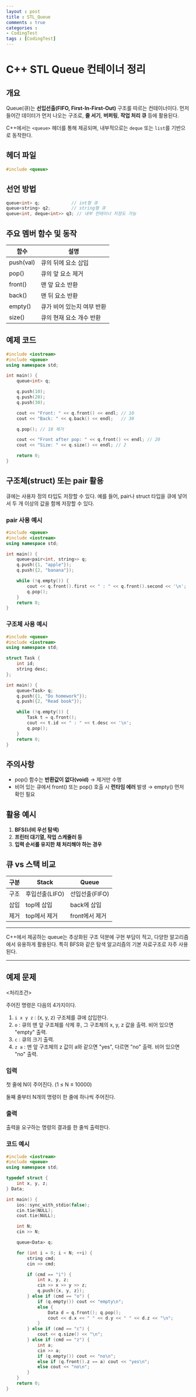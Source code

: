 ```yaml
---
layout : post
title : STL_Queue
comments : true
categories : 
- CodingTest
tags : [CodingTest]
---
```


# C++ STL Queue 컨테이너 정리

## 개요

Queue(큐)는 **선입선출(FIFO, First-In-First-Out)** 구조를 따르는 컨테이너이다. 
먼저 들어간 데이터가 먼저 나오는 구조로, **줄 서기**, **버퍼링**, **작업 처리 큐** 등에 활용된다.

C++에서는 `<queue>` 헤더를 통해 제공되며, 내부적으로는 `deque` 또는 `list`를 기반으로 동작한다.

## 헤더 파일

```cpp
#include <queue>
```

## 선언 방법

```cpp
queue<int> q;            // int형 큐
queue<string> q2;        // string형 큐
queue<int, deque<int>> q3; // 내부 컨테이너 지정도 가능
```

## 주요 멤버 함수 및 동작

| 함수 | 설명 |
|------|------|
| push(val) | 큐의 뒤에 요소 삽입 |
| pop() | 큐의 앞 요소 제거 |
| front() | 맨 앞 요소 반환 |
| back() | 맨 뒤 요소 반환 |
| empty() | 큐가 비어 있는지 여부 반환 |
| size() | 큐의 현재 요소 개수 반환 |

## 예제 코드

```cpp
#include <iostream>
#include <queue>
using namespace std;

int main() {
    queue<int> q;

    q.push(10);
    q.push(20);
    q.push(30);

    cout << "Front: " << q.front() << endl; // 10
    cout << "Back: " << q.back() << endl;   // 30

    q.pop(); // 10 제거

    cout << "Front after pop: " << q.front() << endl; // 20
    cout << "Size: " << q.size() << endl; // 2

    return 0;
}
```

## 구조체(struct) 또는 pair 활용

큐에는 사용자 정의 타입도 저장할 수 있다. 예를 들어, pair나 struct 타입을 큐에 넣어서 두 개 이상의 값을 함께 저장할 수 있다.

### pair 사용 예시

```cpp
#include <queue>
#include <iostream>
using namespace std;

int main() {
    queue<pair<int, string>> q;
    q.push({1, "apple"});
    q.push({2, "banana"});

    while (!q.empty()) {
        cout << q.front().first << " : " << q.front().second << '\n';
        q.pop();
    }
    return 0;
}
```

### 구조체 사용 예시

```cpp
#include <queue>
#include <iostream>
using namespace std;

struct Task {
    int id;
    string desc;
};

int main() {
    queue<Task> q;
    q.push({1, "Do homework"});
    q.push({2, "Read book"});

    while (!q.empty()) {
        Task t = q.front();
        cout << t.id << " : " << t.desc << '\n';
        q.pop();
    }
    return 0;
}
```

## 주의사항

- pop() 함수는 **반환값이 없다(void)** → 제거만 수행
- 비어 있는 큐에서 front() 또는 pop() 호출 시 **런타임 에러** 발생 → empty() 먼저 확인 필요

## 활용 예시

1. **BFS(너비 우선 탐색)**
2. **프린터 대기열, 작업 스케줄러 등**
3. **입력 순서를 유지한 채 처리해야 하는 경우**

## 큐 vs 스택 비교

| 구분 | Stack | Queue |
|------|-------|--------|
| 구조 | 후입선출(LIFO) | 선입선출(FIFO) |
| 삽입 | top에 삽입 | back에 삽입 |
| 제거 | top에서 제거 | front에서 제거 |

---

C++에서 제공하는 queue는 추상화된 구조 덕분에 구현 부담이 적고, 다양한 알고리즘에서 유용하게 활용된다. 
특히 BFS와 같은 탐색 알고리즘의 기본 자료구조로 자주 사용된다.

---

## 예제 문제

<처리조건>

주어진 명령은 다음의 4가지이다.

1. `i x y z` : (x, y, z) 구조체를 큐에 삽입한다.
2. `o` : 큐의 맨 앞 구조체를 삭제 후, 그 구조체의 x, y, z 값을 출력. 비어 있으면 "empty" 출력.
3. `c` : 큐의 크기 출력.
4. `z a` : 맨 앞 구조체의 z 값이 a와 같으면 "yes", 다르면 "no" 출력. 비어 있으면 "no" 출력.

### 입력

첫 줄에 N이 주어진다. (1 ≤ N ≤ 10000)

둘째 줄부터 N개의 명령이 한 줄에 하나씩 주어진다.

### 출력

출력을 요구하는 명령의 결과를 한 줄씩 출력한다.

### 코드 예시

```cpp
#include <iostream>
#include <queue>
using namespace std;

typedef struct {
    int x, y, z;
} Data;

int main() {
    ios::sync_with_stdio(false);
    cin.tie(NULL);
    cout.tie(NULL);

    int N;
    cin >> N;

    queue<Data> q;

    for (int i = 0; i < N; ++i) {
        string cmd;
        cin >> cmd;

        if (cmd == "i") {
            int x, y, z;
            cin >> x >> y >> z;
            q.push({x, y, z});
        } else if (cmd == "o") {
            if (q.empty()) cout << "empty\n";
            else {
                Data d = q.front(); q.pop();
                cout << d.x << " " << d.y << " " << d.z << "\n";
            }
        } else if (cmd == "c") {
            cout << q.size() << "\n";
        } else if (cmd == "z") {
            int a;
            cin >> a;
            if (q.empty()) cout << "no\n";
            else if (q.front().z == a) cout << "yes\n";
            else cout << "no\n";
        }
    }
    return 0;
}
```
